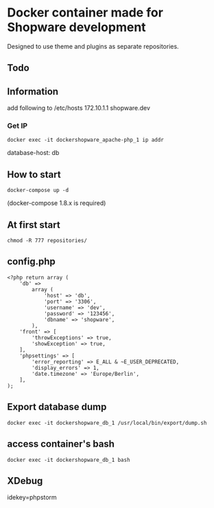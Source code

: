 # Docker container made for Shopware development

Designed to use theme and plugins as separate repositories.

## Todo


## Information
add following to /etc/hosts
    172.10.1.1      shopware.dev
    
### Get IP
    docker exec -it dockershopware_apache-php_1 ip addr

database-host: db

## How to start
    docker-compose up -d
(docker-compose 1.8.x is required)

## At first start
    chmod -R 777 repositories/
    
## config.php
    <?php return array (
        'db' =>
            array (
                'host' => 'db',
                'port' => '3306',
                'username' => 'dev',
                'password' => '123456',
                'dbname' => 'shopware',
            ),
        'front' => [
            'throwExceptions' => true,
            'showException' => true,
        ],
        'phpsettings' => [
            'error_reporting' => E_ALL & ~E_USER_DEPRECATED,
            'display_errors' => 1,
            'date.timezone' => 'Europe/Berlin',
        ],
    );

## Export database dump
    docker exec -it dockershopware_db_1 /usr/local/bin/export/dump.sh

## access container's bash
    docker exec -it dockershopware_db_1 bash
    
## XDebug
idekey=phpstorm
